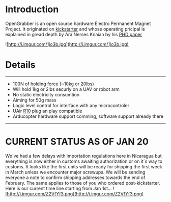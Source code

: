 # Introduction #

OpenGrabber is an open source hardware Electro Permanent Magnet Project. It originated on [kickstarter](http://www.kickstarter.com/projects/412473553/opengrab-open-hardware-electro-permanent-cargo-gri) and whose operating pricipal is explained in gread depth by Ara Nerses Knaian by his
[PHD paper](http://opengrab.googlecode.com/files/Electropermanent_Magnets_Knaian.pdf)

![http://i.imgur.com/1jo3b.jpg](http://i.imgur.com/1jo3b.jpg)

# Details #


---

  * 100N of holding force (~10kg or 20lbs)
  * Will hold 1kg or 2lbs securly on a UAV or robot arm
  * No static electricity consumtion
  * Aiming for 50g mass
  * Logic level control for interface with any microcontroler
  * UAir [R10](http://uair.co/r10) plug an play compatible
  * Arducopter hardware support comming, software support already there
> 
---

# CURRENT STATUS AS OF JAN 20 #

We´ve had a few delays with importation regulations here in Nicaragua but everything is now either in customs awaiting authorization or on it´s way to customs. It looks like the first units will be ready for shipping the first week in March unless we encounter major screwups. We will be sending everyone a note to confirm shipping addresses towards the end of February. The same applies to those of you who ordered post-kickstarter. Here is our current time line starting from Jan 1st...
![http://i.imgur.com/Z2VfYf3.png](http://i.imgur.com/Z2VfYf3.png)